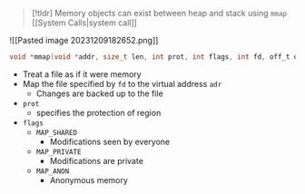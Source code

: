 
> [!tldr] Memory objects can exist between heap and stack using `mmap` [[System Calls|system call]]

![[Pasted image 20231209182652.png]]
```c
void *mmap(void *addr, size_t len, int prot, int flags, int fd, off_t offset);
```
* Treat a file as if it were memory
* Map the file specified by `fd` to the virtual address `adr` 
	* Changes are backed up to the file
* `prot`
	* specifies the protection of region
* `flags`
	* `MAP_SHARED`
		* Modifications seen by everyone
	* `MAP_PRIVATE`
		* Modifications are private
	* `MAP_ANON`
		* Anonymous memory